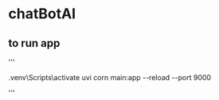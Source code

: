 # chatBotAI
## to run app

'''


.venv\Scripts\activate
uvi
corn main:app --reload --port 9000


'''